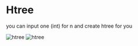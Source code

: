 # Htree
you can input one (int) for n and create htree for you

![htree](https://introcs.cs.princeton.edu/python/23recursion/images/Htree0.png)
![htree](https://introcs.cs.princeton.edu/python/23recursion/images/Htree2.png)

